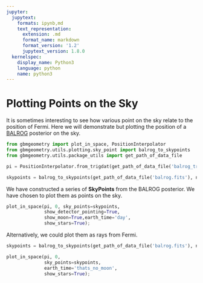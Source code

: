 ```yaml
---
jupyter:
  jupytext:
    formats: ipynb,md
    text_representation:
      extension: .md
      format_name: markdown
      format_version: '1.2'
      jupytext_version: 1.8.0
  kernelspec:
    display_name: Python3
    language: python
    name: python3
---
```


# Plotting Points on the Sky

It is sometimes interesting to see how various point on the sky relate to the position of Fermi. 
Here we will demonstrate but plotting the position of a [BALROG](https://academic.oup.com/mnras/article-abstract/476/2/1427/4670828?redirectedFrom=fulltext) posterior on the sky.


```python
from gbmgeometry import plot_in_space, PositionInterpolator
from gbmgeometry.utils.plotting.sky_point import balrog_to_skypoints
from gbmgeometry.utils.package_utils import get_path_of_data_file

pi = PositionInterpolator.from_trigdat(get_path_of_data_file('balrog_trig.fits'))

skypoints = balrog_to_skypoints(get_path_of_data_file('balrog.fits'), new_nside=2**6, cmap='viridis', as_point=True)
```

We have constructed a series of **SkyPoints** from the BALROG posterior. We have chosen to plot them as points on the sky.

```python
plot_in_space(pi, 0, sky_points=skypoints,
              show_detector_pointing=True, 
              show_moon=True,earth_time='day', 
              show_stars=True);
```

Alternatively, we could plot them as rays from Fermi.

```python
skypoints = balrog_to_skypoints(get_path_of_data_file('balrog.fits'), new_nside=2**4, cmap='winter_r', as_point=False)

plot_in_space(pi, 0,
              sky_points=skypoints,
              earth_time='thats_no_moon', 
              show_stars=True);
```
